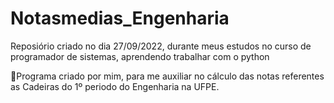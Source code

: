 # Notasmedias_Engenharia
Reposiório criado no dia 27/09/2022, durante meus estudos no curso de programador de sistemas, aprendendo trabalhar com o python

 🔹Programa criado por mim, para me auxiliar no cálculo das notas referentes as Cadeiras do 1º periodo do Engenharia na UFPE. 
 
